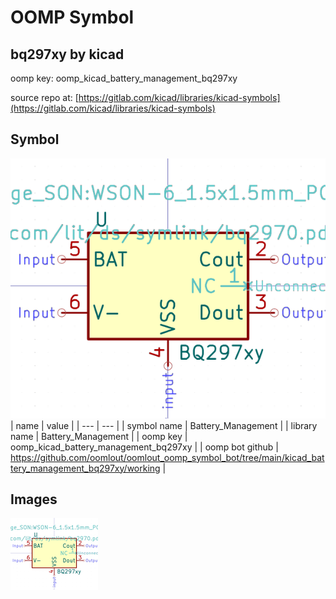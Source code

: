 # OOMP Symbol  
## bq297xy  by kicad  
  
oomp key: oomp_kicad_battery_management_bq297xy  
  
source repo at: [https://gitlab.com/kicad/libraries/kicad-symbols](https://gitlab.com/kicad/libraries/kicad-symbols)  
## Symbol  
  
[![working.png](working_600.png)](working.png)  
| name | value | 
| --- | --- | 
| symbol name | Battery_Management | 
| library name | Battery_Management | 
| oomp key | oomp_kicad_battery_management_bq297xy | 
| oomp bot github | https://github.com/oomlout/oomlout_oomp_symbol_bot/tree/main/kicad_battery_management_bq297xy/working | 
## Images  
  
[![working.png](working_140.png)](working.png)  
